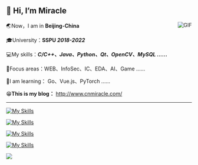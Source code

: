 ## 👋 Hi, I’m Miracle

<img align="right" alt="GIF" src="https://raw.githubusercontent.com/Tarikul-Islam-Anik/Animated-Fluent-Emojis/master/Emojis/Smilies/Beaming%20Face%20with%20Smiling%20Eyes.png"/>:earth_asia:Now，I am in **Beijing-China** 

:mortar_board:University：**SSPU *2018-2022*** 

:computer:My skills：***C/C++、Java、Python、Qt、OpenCV、MySQL ......*** 

:dart:Focus areas：WEB、InfoSec、IC、EDA、AI、Game ...... 

:book:I am learning： Go、Vue.js、PyTorch ...... 

:grin:**This is my blog：** http://www.cnmiracle.com/

---

 [![My Skills](https://skillicons.dev/icons?i=windows,powershell,linux,bash,vim,neovim,redhat,ubuntu,debian,arch,kali,git,github,docker)](https://skillicons.dev)

 [![My Skills](https://skillicons.dev/icons?i=js,html,css,nodejs,npm,bootstrap,react,vue,wordpress,vscode,sublime,md,ps)](https://skillicons.dev)

 [![My Skills](https://skillicons.dev/icons?i=java,maven,spring,postman,idea,eclipse,androidstudio,nginx,mysql,sqlite,redis,mongodb)](https://skillicons.dev)

 [![My Skills](https://skillicons.dev/icons?i=c,cpp,cmake,qt,opencv,visualstudio,clion,py,anaconda,pytorch,pycharm)](https://skillicons.dev)

![](https://capsule-render.vercel.app/api?type=waving&height=130&color=random&section=footer&reversal=true&fontAlignY=50&animation=twinkling&descAlign=50&descAlignY=50)
